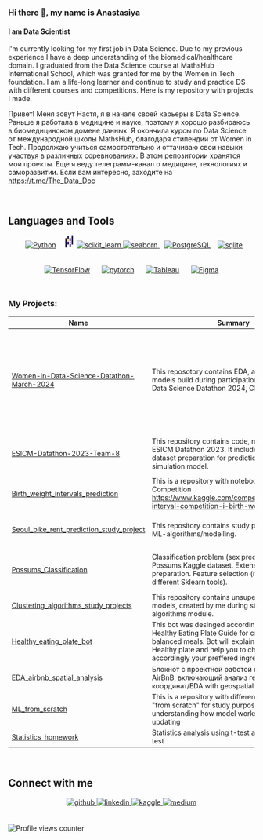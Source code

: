 ### Hi there 👋, my name is Anastasiya
#### I am Data Scientist
I'm currently looking for my first job in Data Science. 
Due to my previous experience I have a deep understanding of the biomedical/healthcare domain.
I graduated from the Data Science course at MathsHub International School, which was granted for me by the Women in Tech foundation. 
I am a life-long learner and continue to study and practice DS with different courses and competitions.
Here is my repository with projects I made.


Привет! Меня зовут Настя, я в начале своей карьеры в Data Science. Раньше я работала в медицине и науке, поэтому я хорошо разбираюсь в биомедицинском домене данных.
Я окончила курсы по Data Science от международной школы MathsHub, благодаря стипендии от Women in Tech.
Продолжаю учиться самостоятельно и оттачиваю свои навыки участвуя в различных соревнованиях.
В этом репозитории хранятся мои проекты.
Еще я веду телеграмм-канал о медицине, технологиях и саморазвитии. Если вам интересно, заходите на https://t.me/The_Data_Doc

<br/>  


## Languages and Tools  
<div align="center">  
<a href="https://www.python.org/" target="_blank"><img style="margin: 10px" src="https://profilinator.rishav.dev/skills-assets/python-original.svg" alt="Python" height="25" /></a>
<a href="https://pandas.pydata.org/" target="_blank"> <img src="https://raw.githubusercontent.com/devicons/devicon/2ae2a900d2f041da66e950e4d48052658d850630/icons/pandas/pandas-original.svg" alt="pandas" height="25" /></a>  
<a href="https://scikit-learn.org/" target="_blank"> <img src="https://upload.wikimedia.org/wikipedia/commons/0/05/Scikit_learn_logo_small.svg" alt="scikit_learn" height="25"/> </a>  
<a href="https://seaborn.pydata.org/" target="_blank"> <img src="https://seaborn.pydata.org/_images/logo-mark-lightbg.svg" alt="seaborn" height="25"/> </a>  
<a href="https://www.postgresql.org/" target="_blank"><img style="margin: 10px" src="https://profilinator.rishav.dev/skills-assets/postgresql-original-wordmark.svg" alt="PostgreSQL" height="25" /></a>  
<a href="https://www.sqlite.org/" target="_blank"> <img src="https://www.vectorlogo.zone/logos/sqlite/sqlite-icon.svg" alt="sqlite" height="25"/> </a> </p>  
<a href="https://www.tensorflow.org/" target="_blank"><img style="margin: 10px" src="https://profilinator.rishav.dev/skills-assets/tensorflow-icon.svg" alt="TensorFlow" height="25" /></a>  
<a href="https://pytorch.org/" target="_blank"><img style="margin: 10px" src="https://profilinator.rishav.dev/skills-assets/pytorch-icon.svg" alt="pytorch" height="25" /></a>  
<a href="https://www.tableau.com/" target="_blank"><img style="margin: 10px" src="https://profilinator.rishav.dev/skills-assets/tableau.svg" alt="Tableau" height="25" /></a>  
<a href="https://www.figma.com/" target="_blank"><img style="margin: 10px" src="https://profilinator.rishav.dev/skills-assets/figma-icon.svg" alt="Figma" height="25" /></a>  
</div>  



<br/>  
<h3 align="left"> My Projects:</h3>

| Name  | Summary | Tools |
| ------------- | ------------- | ------------- |
| [Women-in-Data-Science-Datathon-March-2024](https://github.com/AnastasiyaRahulina/Women-in-Data-Science-Datathon-March-2024) |This reposotory contains EDA, and predictive models build during participation in Women in Data Science Datathon 2024, Challenge #1 | XGBClassifier, RandomForestClassifier, GradientBoostingClassifier, CatBoostClassifier, SVM Classifier, Voting Classifier, Stacking Classifier, Cross-validation, RandomizedSearchCV, Optuna, Shap, SMOTE/SMOTE-NC, Autogluon |
| [ESICM-Datathon-2023-Team-8](https://github.com/AnastasiyaRahulina/ESICM-Datathon-2023-Team-8) |This repository contains code, made during ESICM Datathon 2023. It includes code with EDA, dataset preparation for prediction model and for simulation model. | Feature Selection, Outliers detection and processing, SimPy simulation, Ensemble, Prediction modelling|
| [Birth_weight_intervals_prediction](https://github.com/AnastasiyaRahulina/Birth_weight_intervals_prediction) | This is a repository with notebooks from Kaggle Competition https://www.kaggle.com/competitions/prediction-interval-competition-i-birth-weight | XGBoostRegression, QuantileRegression, Optuna, MWIS score |
| [Seoul_bike_rent_prediction_study_project](https://github.com/AnastasiyaRahulina/Seoul_bike_rent_prediction_study_project) | This repository contains study project on classical ML-algorithms/modelling. | Linear regression, Random Forest, Greadient Boosting, XGBoost, GridSerch, HyperOpt |
|[Possums_Classification](https://github.com/AnastasiyaRahulina/Possums_Classification)  | Classification problem (sex prediction) using Possums Kaggle dataset. Extensive EDA and data preparation. Feature selection (manual and with different Sklearn tools). | Logistic regression, KNN, RandomForest, Gradient boosting, Custom Stacking, SelectKBest, SMOTE oversampling |
| [Clustering_algorithms_study_projects](https://github.com/AnastasiyaRahulina/Clustering_algorithms_study_projects) | This repository contains unsupervised learning models, created by me during study on classic ML algorithms module. | K-means, hierarchical and Dbscan clustering|
| [Healthy_eating_plate_bot](https://github.com/AnastasiyaRahulina/healthy_eating_plate_bot) | This bot was desinged accordingly to Harvard Healthy Eating Plate Guide for creating healthy, balanced meals. Bot will explain you the idea of Healthy plate and help you to choose you recipes accordingly your preffered ingredient. | BeautifulSoup, TeleBot, Requests, regular expressions, Parsing |
| [EDA_airbnb_spatial_analysis](https://github.com/AnastasiyaRahulina/EDA_airbnb_spatial_analysis) | Блокнот с проектной работой по EDA датасета AirBnB, включающий анализ географических координат/EDA with geospatial visualisation | Pandas, Numpy, Folium, Seaborn, Matplotlib, SciPy, WordCloud |
| [ML_from_scratch](https://github.com/AnastasiyaRahulina/ML_from_scratch) | This is a repository with different ML models made "from scratch" for study purposes for better understanding how model works. *will be updating | NumPy |
| [Statistics_homework](https://github.com/AnastasiyaRahulina/Statistics_homework)  | Statistics analysis using t-test and chi-square test | Numpy, Pandas, Scipy, Matplotlib |






<!--
**AnastasiyaRahulina/AnastasiyaRahulina** is a ✨ _special_ ✨ repository because its `README.md` (this file) appears on your GitHub profile.

Here are some ideas to get you started:

- 🔭 I’m currently working on ...
- 🌱 I’m currently learning DLS spring semester on Computer Vision, Data Visualisation Course by Alexey Smagin
- 💬 Ask me about Medicine, AI and Data Scince in Health Care
- 📫 How to reach me: ...
- ⚡ Fun fact: ...
-->
<br/>  


## Connect with me  
<div align="center">
<a href="https://github.com/AnastasiyaRahulina" target="_blank">
<img src=https://img.shields.io/badge/github-%2324292e.svg?&style=for-the-badge&logo=github&logoColor=white alt=github style="margin-bottom: 5px;" />
</a>
<a href="https://www.linkedin.com/in/anastasiya-rahulina/" target="_blank">
<img src=https://img.shields.io/badge/linkedin-%231E77B5.svg?&style=for-the-badge&logo=linkedin&logoColor=white alt=linkedin style="margin-bottom: 5px;" />
</a>
<a href="https://www.kaggle.com/anastasiyarahulina" target="_blank">
<img src=https://img.shields.io/badge/kaggle-%2344BAE8.svg?&style=for-the-badge&logo=kaggle&logoColor=white alt=kaggle style="margin-bottom: 5px;" />
</a>
<a href="https://medium.com/@anastasiya1kazlova" target="_blank">
<img src=https://img.shields.io/badge/medium-%23292929.svg?&style=for-the-badge&logo=medium&logoColor=white alt=medium style="margin-bottom: 5px;" />
</a>  
</div>  

<br/>  

![Profile views counter](https://komarev.com/ghpvc/?username=AnastasiyaRahulina&&style=flat-square)  
  

<br/>  
